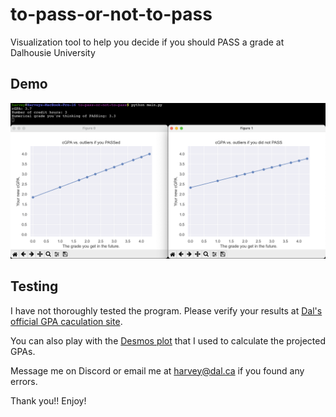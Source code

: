 # to-pass-or-not-to-pass
Visualization tool to help you decide if you should PASS a grade at Dalhousie University

## Demo

![alt text](https://github.com/harvey2phase/to-pass-or-not-to-pass/blob/main/demo.png)

## Testing

I have not thoroughly tested the program. Please verify your results at [Dal's official GPA caculation site](https://www.dal.ca/campus_life/academic-support/grades-and-student-records/gpa-calculator.html).

You can also play with the [Desmos plot](https://www.desmos.com/calculator/tz9tp81hqi) that I used to calculate the projected GPAs.

Message me on Discord or email me at harvey@dal.ca if you found any errors.

Thank you!! Enjoy!
